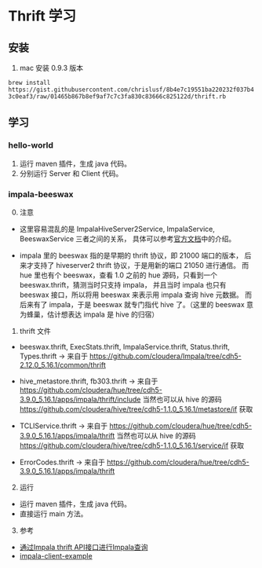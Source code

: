# Thrift 学习

## 安装

1. mac 安装 0.9.3 版本

`brew install https://gist.githubusercontent.com/chrislusf/8b4e7c19551ba220232f037b43c0eaf3/raw/01465b867b8ef9af7c7c3fa830c83666c825122d/thrift.rb`

## 学习

### hello-world

1. 运行 maven 插件，生成 java 代码。
2. 分别运行 Server 和 Client 代码。

### impala-beeswax

0. 注意
* 这里容易混乱的是 ImpalaHiveServer2Service, ImpalaService, BeeswaxService 三者之间的关系，
具体可以参考[官方文档](https://cwiki.apache.org/confluence/display/IMPALA/Impala+Connectors)中的介绍。

* impala 里的 beeswax 指的是早期的 thrift 协议，即 21000 端口的版本，
后来才支持了 hiveserver2 thrift 协议，于是用新的端口 21050 进行通信。
而 hue 里也有个 beeswax，查看 1.0 之前的 hue 源码，只看到一个 beeswax.thrift，猜测当时只支持 impala，
并且当时 impala 也只有 beeswax 接口，所以将用 beeswax 来表示用 impala 查询 hive 元数据。
而后来有了 impala，于是 beeswax 就专门指代 hive 了。（这里的 beeswax 意为蜂巢，估计想表达 impala 是 hive 的归宿）

1. thrift 文件

* beeswax.thrift, ExecStats.thrift, ImpalaService.thrift, Status.thrift, Types.thrift ->
    来自于 https://github.com/cloudera/Impala/tree/cdh5-2.12.0_5.16.1/common/thrift

* hive_metastore.thrift, fb303.thrift ->
    来自于 https://github.com/cloudera/hue/tree/cdh5-3.9.0_5.16.1/apps/impala/thrift/include
    当然也可以从 hive 的源码 https://github.com/cloudera/hive/tree/cdh5-1.1.0_5.16.1/metastore/if 获取

* TCLIService.thrift ->
    来自于 https://github.com/cloudera/hue/tree/cdh5-3.9.0_5.16.1/apps/impala/thrift
    当然也可以从 hive 的源码 https://github.com/cloudera/hive/tree/cdh5-1.1.0_5.16.1/service/if 获取

* ErrorCodes.thrift ->
    来自于 https://github.com/cloudera/hue/tree/cdh5-3.9.0_5.16.1/apps/impala/thrift

2. 运行

* 运行 maven 插件，生成 java 代码。
* 直接运行 main 方法。

3. 参考

* [通过Impala thrift API接口进行Impala查询](https://blog.csdn.net/maydaysar/article/details/85236197)
* [impala-client-example](https://github.com/terry-chelsea/impala-client-example)